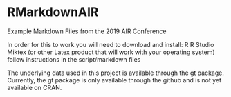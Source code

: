 # RMarkdownAIR
Example Markdown Files from the 2019 AIR Conference

In order for this to work you will need to download and install:
R
R Studio
Miktex (or other Latex product that will work with your operating system)
follow instructions in the script/markdown files

The underlying data used in this project is available through the gt package. Currently, the gt package is only available through the github and is not yet available on CRAN.
